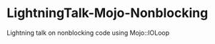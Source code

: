 LightningTalk-Mojo-Nonblocking
==============================

Lightning talk on nonblocking code using Mojo::IOLoop
